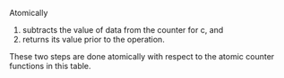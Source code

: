 Atomically

1. subtracts the value of data from the counter for c, and
2. returns its value prior to the operation.

These two steps are done atomically with respect to the atomic counter functions in this table.